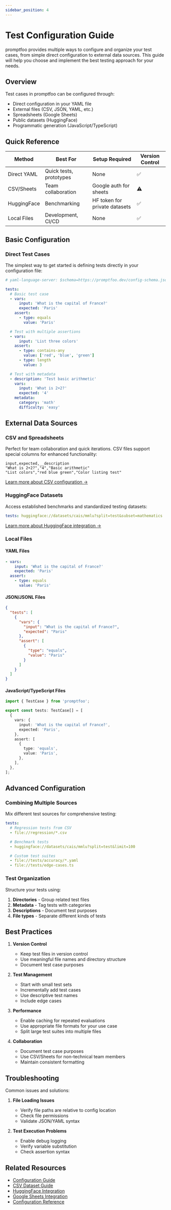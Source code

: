 ```yaml
---
sidebar_position: 4
---
```


# Test Configuration Guide

promptfoo provides multiple ways to configure and organize your test cases, from simple direct configuration to external data sources. This guide will help you choose and implement the best testing approach for your needs.

## Overview

Test cases in promptfoo can be configured through:

- Direct configuration in your YAML file
- External files (CSV, JSON, YAML, etc.)
- Spreadsheets (Google Sheets)
- Public datasets (HuggingFace)
- Programmatic generation (JavaScript/TypeScript)

## Quick Reference

| Method      | Best For                | Setup Required                | Version Control |
| ----------- | ----------------------- | ----------------------------- | --------------- |
| Direct YAML | Quick tests, prototypes | None                          | ✅              |
| CSV/Sheets  | Team collaboration      | Google auth for sheets        | ⚠️              |
| HuggingFace | Benchmarking            | HF token for private datasets | ✅              |
| Local Files | Development, CI/CD      | None                          | ✅              |

## Basic Configuration

### Direct Test Cases

The simplest way to get started is defining tests directly in your configuration file:

```yaml title="promptfooconfig.yaml"
# yaml-language-server: $schema=https://promptfoo.dev/config-schema.json

tests:
  # Basic test case
  - vars:
      input: 'What is the capital of France?'
      expected: 'Paris'
    assert:
      - type: equals
        value: 'Paris'

  # Test with multiple assertions
  - vars:
      input: 'List three colors'
    assert:
      - type: contains-any
        value: ['red', 'blue', 'green']
      - type: length
        value: 3

  # Test with metadata
  - description: 'Test basic arithmetic'
    vars:
      input: 'What is 2+2?'
      expected: '4'
    metadata:
      category: 'math'
      difficulty: 'easy'
```

## External Data Sources

### CSV and Spreadsheets

Perfect for team collaboration and quick iterations. CSV files support special columns for enhanced functionality:

```csv title="tests.csv"
input,expected,__description
"What is 2+2?","4","Basic arithmetic"
"List colors","red blue green","Color listing test"
```

[Learn more about CSV configuration →](/docs/configuration/tests/csv)

### HuggingFace Datasets

Access established benchmarks and standardized testing datasets:

```yaml title="promptfooconfig.yaml"
tests: huggingface://datasets/cais/mmlu?split=test&subset=mathematics
```

[Learn more about HuggingFace integration →](/docs/configuration/tests/huggingface)

### Local Files

#### YAML Files

```yaml title="tests.yaml"
- vars:
    input: 'What is the capital of France?'
    expected: 'Paris'
  assert:
    - type: equals
      value: 'Paris'
```

#### JSON/JSONL Files

```json title="tests.json"
{
  "tests": [
    {
      "vars": {
        "input": "What is the capital of France?",
        "expected": "Paris"
      },
      "assert": [
        {
          "type": "equals",
          "value": "Paris"
        }
      ]
    }
  ]
}
```

#### JavaScript/TypeScript Files

```typescript title="tests.ts"
import { TestCase } from 'promptfoo';

export const tests: TestCase[] = [
  {
    vars: {
      input: 'What is the capital of France?',
      expected: 'Paris',
    },
    assert: [
      {
        type: 'equals',
        value: 'Paris',
      },
    ],
  },
];
```

## Advanced Configuration

### Combining Multiple Sources

Mix different test sources for comprehensive testing:

```yaml title="promptfooconfig.yaml"
tests:
  # Regression tests from CSV
  - file://regression/*.csv

  # Benchmark tests
  - huggingface://datasets/cais/mmlu?split=test&limit=100

  # Custom test suites
  - file://tests/accuracy/*.yaml
  - file://tests/edge-cases.ts
```

### Test Organization

Structure your tests using:

1. **Directories** - Group related test files
2. **Metadata** - Tag tests with categories
3. **Descriptions** - Document test purposes
4. **File types** - Separate different kinds of tests

## Best Practices

1. **Version Control**

   - Keep test files in version control
   - Use meaningful file names and directory structure
   - Document test case purposes

2. **Test Management**

   - Start with small test sets
   - Incrementally add test cases
   - Use descriptive test names
   - Include edge cases

3. **Performance**

   - Enable caching for repeated evaluations
   - Use appropriate file formats for your use case
   - Split large test suites into multiple files

4. **Collaboration**
   - Document test case purposes
   - Use CSV/Sheets for non-technical team members
   - Maintain consistent formatting

## Troubleshooting

Common issues and solutions:

1. **File Loading Issues**

   - Verify file paths are relative to config location
   - Check file permissions
   - Validate JSON/YAML syntax

2. **Test Execution Problems**
   - Enable debug logging
   - Verify variable substitution
   - Check assertion syntax

## Related Resources

- [Configuration Guide](/docs/configuration/guide)
- [CSV Dataset Guide](/docs/configuration/tests/csv)
- [HuggingFace Integration](/docs/configuration/tests/huggingface)
- [Google Sheets Integration](/docs/configuration/tests/google-sheets)
- [Configuration Reference](/docs/configuration/reference)
